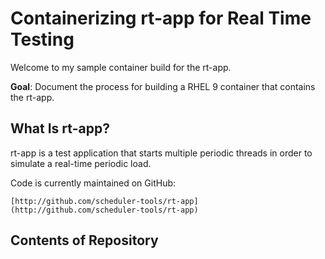 # Containerizing rt-app for Real Time Testing

Welcome to my sample container build for the rt-app.

**Goal**: Document the process for building a RHEL 9 container that contains the rt-app.

## What Is rt-app?

rt-app is a test application that starts multiple periodic threads in order to
simulate a real-time periodic load.

Code is currently maintained on GitHub:

	[http://github.com/scheduler-tools/rt-app](http://github.com/scheduler-tools/rt-app)

## Contents of Repository
